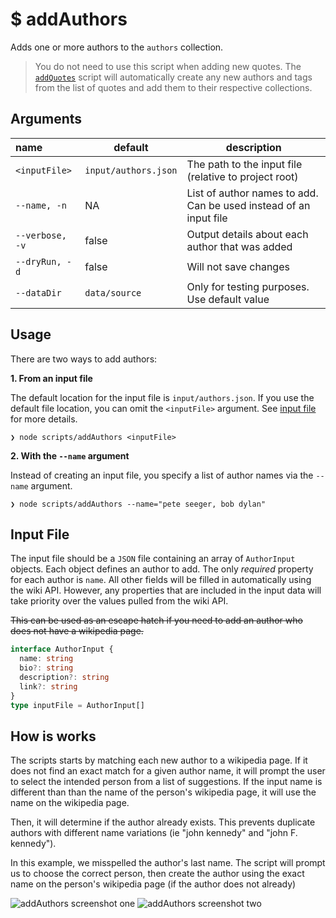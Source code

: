 # $ addAuthors

Adds one or more authors to the `authors` collection. 

> You do not need to use this script when adding new quotes. The [`addQuotes`](../addQuotes/README.md) script will automatically create any new authors and tags from the list of quotes and add them to their respective collections. 

## Arguments

| name             | default              | description                                                       |
| :--------------- | -------------------- | ----------------------------------------------------------------- |
| `<inputFile>`    | `input/authors.json` | The path to the input file (relative to project root)             |
| `--name, -n`    | NA                   | List of author names to add. Can be used instead of an input file |
| `--verbose, -v` | false                | Output details about each author that was added                   |
| `--dryRun, -d`  | false                | Will not save changes                                             |
| `--dataDir`      | `data/source`        | Only for testing purposes. Use default value                      |

## Usage

There are two ways to add authors:

**1. From an input file**

The default location for the input file is `input/authors.json`. If you use the default file location, you can omit the `<inputFile>` argument. See [input file](#input-file) for more details.

```SHELL
❯ node scripts/addAuthors <inputFile>
```

**2. With the `--name` argument**

Instead of creating an input file, you specify a list of author names via the `--name` argument.

```SHELL
❯ node scripts/addAuthors --name="pete seeger, bob dylan"
```

## Input File

The input file should be a `JSON` file containing an array of `AuthorInput` objects. Each object defines an author to add. The only _required_ property for each author is `name`. All other fields will be filled in automatically using the wiki API. However, any properties that are included in the input data will take priority over the values pulled from the wiki API. 

~~This can be used as an escape hatch if you need to add an author who does not have a wikipedia page.~~

```ts
interface AuthorInput {
  name: string
  bio?: string
  description?: string
  link?: string
}
type inputFile = AuthorInput[]
```

## How is works

The scripts starts by matching each new author to a wikipedia page. If it does not find an exact match for a given author name, it will prompt the user to select the intended person from a list of suggestions. If the input name is different than than the name of the person's wikipedia page, it will use the name on the wikipedia page.

Then, it will determine if the author already exists. This prevents duplicate authors with different name variations (ie "john kennedy" and "john F. kennedy").

In this example, we misspelled the author's last name. The script will prompt us to choose the correct person, then create the author using the exact name on the person's wikipedia page (if the author does not already)

![addAuthors screenshot one](https://user-images.githubusercontent.com/8286271/120909240-12789b80-c641-11eb-99e8-4bfd960cd009.jpg)
![addAuthors screenshot two](https://user-images.githubusercontent.com/8286271/120909245-14daf580-c641-11eb-93de-1d9f0462e5ca.jpg)
